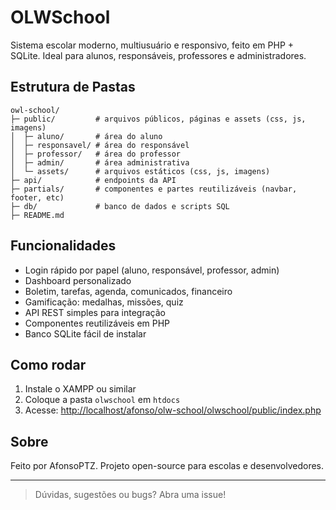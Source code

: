 # OLWSchool

Sistema escolar moderno, multiusuário e responsivo, feito em PHP + SQLite. Ideal para alunos, responsáveis, professores e administradores.

## Estrutura de Pastas

```
owl-school/
├─ public/         # arquivos públicos, páginas e assets (css, js, imagens)
│  ├─ aluno/       # área do aluno
│  ├─ responsavel/ # área do responsável
│  ├─ professor/   # área do professor
│  ├─ admin/       # área administrativa
│  └─ assets/      # arquivos estáticos (css, js, imagens)
├─ api/            # endpoints da API
├─ partials/       # componentes e partes reutilizáveis (navbar, footer, etc)
├─ db/             # banco de dados e scripts SQL
├─ README.md
```

## Funcionalidades

- Login rápido por papel (aluno, responsável, professor, admin)
- Dashboard personalizado
- Boletim, tarefas, agenda, comunicados, financeiro
- Gamificação: medalhas, missões, quiz
- API REST simples para integração
- Componentes reutilizáveis em PHP
- Banco SQLite fácil de instalar

## Como rodar

1. Instale o XAMPP ou similar
2. Coloque a pasta `olwschool` em `htdocs`
3. Acesse: [http://localhost/afonso/olw-school/olwschool/public/index.php](http://localhost/afonso/olw-school/olwschool/public/index.php)

## Sobre

Feito por AfonsoPTZ. Projeto open-source para escolas e desenvolvedores.

---

> Dúvidas, sugestões ou bugs? Abra uma issue!
